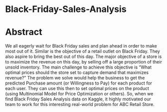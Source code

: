 # Black-Friday-Sales-Analysis
# Abstract
We all eagerly wait for Black Friday sales and plan ahead in order to make most out of it. Similar is the objective of a retail outlet on Black Friday. They also aspire to bring the best out of this day. The major objective of a store is to maximize the revenue on this day, by selling off a large proportion of their unsold inventory. The main challenge to achieve this objective is “What optimal prices should the store set to capture demand that maximizes revenue?” The problem we solve would help the business to get the predicted Purchase amount (or Willingness to Pay) for each product for each user. They can use this then to set optimal prices on the product (using Multinomial Model for Price Optimization or others). So, when we find Black Friday Sales Analysis data on Kaggle, it highly motivated our team to work for this interesting real-world problem for ABC Retail Store.
